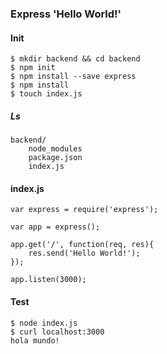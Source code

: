 ### Express 'Hello World!' ###

#### Init ####
    $ mkdir backend && cd backend
    $ npm init
    $ npm install --save express
    $ npm install
    $ touch index.js

##### Ls #####
    backend/
        node_modules
        package.json
        index.js

#### index.js ####
    var express = require('express');
    
    var app = express();
    
    app.get('/', function(req, res){
        res.send('Hello World!');
    });
    
    app.listen(3000);

#### Test ####
    $ node index.js
    $ curl localhost:3000
    hola mundo!


